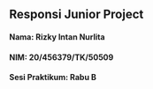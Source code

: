 ## Responsi Junior Project

#### Nama: Rizky Intan Nurlita
#### NIM: 20/456379/TK/50509
#### Sesi Praktikum: Rabu B
